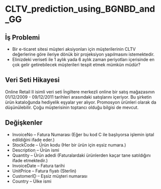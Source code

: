 # CLTV_prediction_using_BGNBD_and_GG

## İş Problemi

- Bir e-ticaret sitesi müşteri aksiyonları için 
müşterilerinin CLTV değerlerine göre ileriye 
dönük bir projeksiyon yapılmasını istemektedir.
- Elinizdeki veriseti ile 1 aylık yada 6 aylık zaman 
periyotları içerisinde en çok gelir getirebilecek 
müşterileri tespit etmek mümkün müdür?

## Veri Seti Hikayesi

Online Retail II isimli veri seti İngiltere merkezli online bir satış 
mağazasının 01/12/2009 - 09/12/2011 tarihleri arasındaki satışlarını 
içeriyor.
Bu şirketin ürün kataloğunda hediyelik eşyalar yer alıyor. Promosyon 
ürünleri olarak da düşünülebilir.
Çoğu müşterisinin toptancı olduğu bilgisi de mevcut.

## Değişkenler

- InvoiceNo – Fatura Numarası (Eğer bu kod C ile başlıyorsa işlemin iptal edildiğini ifade eder.)
- StockCode – Ürün kodu (Her bir ürün için eşsiz numara.)
- Description – Ürün ismi
- Quantity – Ürün adedi (Faturalardaki ürünlerden kaçar tane satıldığını ifade etmektedir.)
- InvoiceDate – Fatura tarihi
- UnitPrice – Fatura fiyatı (Sterlin)
- CustomerID – Eşsiz müşteri numarası
- Country – Ülke ismi
